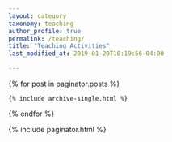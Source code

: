 ```yaml
---
layout: category
taxonomy: teaching
author_profile: true
permalink: /teaching/
title: "Teaching Activities"
last_modified_at: 2019-01-20T10:19:56-04:00

---
```



{% for post in paginator.posts %}

  	{% include archive-single.html %}

{% endfor %}

{% include paginator.html %}